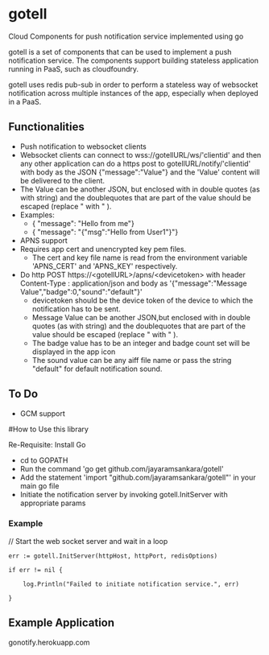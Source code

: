 # gotell
Cloud Components for push notification service implemented using go

gotell is a set of components that can be used to implement a push notification service.
The components support building stateless application running in PaaS, such as cloudfoundry.

gotell uses redis pub-sub in order to perform a stateless way of websocket notification across multiple instances of the app, especially when deployed in a PaaS.
 

## Functionalities
* Push notification to websocket clients
 * Websocket clients can connect to wss://gotellURL/ws/'clientid' and then any other application can do a https post to gotellURL/notify/'clientid' with body as the JSON {"message":"Value"} and the 'Value' content will be delivered to the client.
 * The Value can be another JSON, but enclosed with in double quotes (as with string) and the doublequotes that are part of the value should be escaped (replace " with \" ).
 * Examples: 
   * { "message": "Hello from me"}
    * { "message": "{\"msg\":\"Hello from User1\"}"} 
* APNS support
 * Requires app cert and unencrypted key pem files.
   * The cert and key file name is read from the environment variable 'APNS_CERT' and 'APNS_KEY' respectively.
 * Do http POST https://\<gotellURL\>/apns/\<devicetoken\>  with header Content-Type : application/json and body as   '{"message":"Message Value","badge":0,"sound":"default"}'
   * devicetoken should be the device token of the device to which the notification has to be sent.
    * Message Value can be another JSON,but enclosed with in double quotes (as with string) and the doublequotes that are part of the value should be escaped (replace " with \" ).
     * The badge  value has to be an integer and badge count set will be displayed in the app icon
      * The sound value can be any aiff file name or pass the string "default" for default notification sound.
 

## To Do
* GCM support


#How to Use this library

Re-Requisite: Install Go 

* cd to GOPATH
* Run the command 'go get github.com/jayaramsankara/gotell'
* Add the statement 'import "github.com/jayaramsankara/gotell"' in your main go file
* Initiate the notification server by invoking gotell.InitServer with appropriate params

### Example
// Start the web socket server and wait in a loop

	err := gotell.InitServer(httpHost, httpPort, redisOptions)
	
	if err != nil {
	
		log.Println("Failed to initiate notification service.", err)
		
	}

## Example  Application 
gonotify.herokuapp.com


